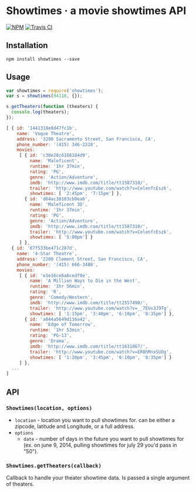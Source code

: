 # Showtimes · a movie showtimes API
[![NPM](http://img.shields.io/npm/v/showtimes.svg?style=flat)](https://www.npmjs.org/package/showtimes)
[![Travis CI](http://img.shields.io/travis/jonursenbach/showtimes.svg?style=flat)](https://travis-ci.org/jonursenbach/showtimes)

## Installation
```
npm install showtimes --save
```

## Usage
```javascript
var showtimes = require('showtimes');
var s = showtimes(94118, {});

s.getTheaters(function (theaters) {
  console.log(theaters);
});
```

```javascript
[ { id: '1441318e8d47fc1b',
    name: 'Vogue Theatre',
    address: '3290 Sacramento Street, San Francisco, CA',
    phone_number: '(415) 346-2228',
    movies:
     [ { id: 'c30e28c6168184d9',
         name: 'Maleficent',
         runtime: '‎1hr 37min‎‎',
         rating: 'PG‎‎',
         genre: 'Action/Adventure‎',
         imdb: 'http://www.imdb.com/title/tt1587310/',
         trailer: 'http://www.youtube.com/watch?v=CelenfcEszk',
         showtimes: [ '‎2:45‎pm', '‎7:15pm‎'] },
       { id: 'd64ac30103cb0ea6',
         name: 'Maleficent 3D',
         runtime: '‎1hr 37min‎‎',
         rating: 'PG‎‎',
         genre: 'Action/Adventure‎',
         imdb: 'http://www.imdb.com/title/tt1587310/',
         trailer: 'http://www.youtube.com/watch?v=CelenfcEszk',
         showtimes: [ '‎5:00pm‎'] }
     ] },
  { id: '87f533be471c287d',
    name: '4-Star Theatre',
    address: '2200 Clement Street, San Francisco, CA',
    phone_number: '(415) 666-3488',
    movies:
     [ { id: 'e1e16ce6a6cedf0e',
         name: 'A Million Ways to Die in the West',
         runtime: '‎1hr 56min‎‎',
         rating: 'R‎‎',
         genre: 'Comedy/Western‎',
         imdb: 'http://www.imdb.com/title/tt2557490/',
         trailer: 'http://www.youtube.com/watch?v=__7EUx3J9Tg',
         showtimes: [ '‎1:15‎pm', '‎3:40‎pm', '‎6:10‎pm', '‎8:35pm‎'] },
       { id: 'a844a5649d116a42',
         name: 'Edge of Tomorrow',
         runtime: '‎1hr 53min‎‎',
         rating: 'PG-13‎‎',
         genre: 'Drama‎',
         imdb: 'http://www.imdb.com/title/tt1631867/',
         trailer: 'http://www.youtube.com/watch?v=ER8hMnxSUOg',
         showtimes: [ '‎1:20‎pm', '‎3:45‎pm', '‎6:10‎pm', '‎8:35pm‎'] }
     ] },
  ...
]
```

## API
### `Showtimes(location, options)`
* `location` - location you want to pull showtimes for. can be either a zipcode, latitude and Longitude, or a full address.
* `options`
  * `date` - number of days in the future you want to pull showtimes for (ex. on june 9, 2014, pulling showtimes for july 29 you'd pass in "50").

### `Showtimes.getTheaters(callback)`
Callback to handle your theater showtime data. Is passed a single argument of theaters.
